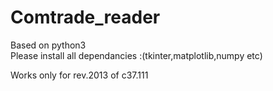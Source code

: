 # Comtrade_reader
Based on python3  
Please install all dependancies :(tkinter,matplotlib,numpy etc)  

Works only for rev.2013 of c37.111
